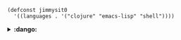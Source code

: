 ```emacs-lisp
(defconst jimmysit0
  '((languages . '("clojure" "emacs-lisp" "shell"))))
```

<details>
  <summary><b>:dango:</b></summary>
<p align="center">
  <samp>
    <a href="https://github.com/Jimmysit0/robot">discord-bot</a> 🞘
    <a href="https://github.com/Jimmysit0/sumibi">emacs</a> 🞘
    <a href="https://github.com/Jimmysit0/jfetch">fetch</a> �
  <samp>
</p>
</details>
